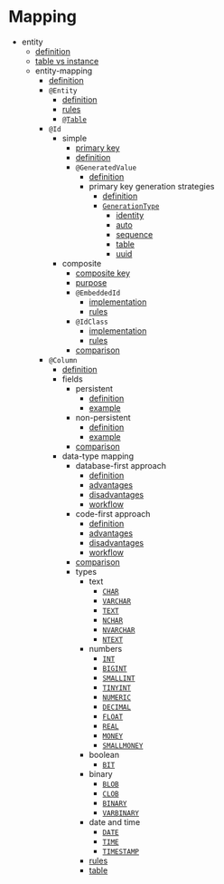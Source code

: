 # Mapping
- entity
    - [definition](definition/definition.md)
    - [table vs instance](table-vs-instance/table_vs_instance.md)
    - entity-mapping
        - [definition](mapping/entity-mapping/definition/definition.md)
        - `@Entity`
            - [definition](mapping/entity-mapping/entity/definition/definition.md)
            - [rules](mapping/entity-mapping/entity/rules/rules.md)
            - [`@Table`](mapping/entity-mapping/entity/table/definition/definition.md)
        - `@Id`
            - simple
                - [primary key](mapping/entity-mapping/id/simple/primary-keys/primary_keys.md)
                - [definition](mapping/entity-mapping/id/simple/definition/definition.md)
                - `@GeneratedValue`
                    - [definition](mapping/entity-mapping/id/simple/generated/definition/definition.md)
                    - primary key generation strategies
                        - [definition](mapping/entity-mapping/id/simple/generated/generation-strats/definition/definition.md)
                        - [`GenerationType`](mapping/entity-mapping/id/simple/generated/generation-strats/generation-type/generation_type.md)
                          - [identity](mapping/entity-mapping/id/simple/generated/generation-strats/generation-type/identity/identity.md)
                          - [auto](mapping/entity-mapping/id/simple/generated/generation-strats/generation-type/auto/auto.md)
                          - [sequence](mapping/entity-mapping/id/simple/generated/generation-strats/generation-type/sequence/sequence.md)
                          - [table](mapping/entity-mapping/id/simple/generated/generation-strats/generation-type/table/table.md)
                          - [uuid](mapping/entity-mapping/id/simple/generated/generation-strats/generation-type/uuid/uuid.md)
            - composite
                - [composite key](mapping/entity-mapping/id/composite/composite/composite.md)
                - [purpose](mapping/entity-mapping/id/composite/purpose/purpose.md)
                - `@EmbeddedId`
                    - [implementation](mapping/entity-mapping/id/composite/embedded-id/implementation/implementation.md)
                    - [rules](mapping/entity-mapping/id/composite/embedded-id/rules/rules.md)
                - `@IdClass`
                    - [implementation](mapping/entity-mapping/id/composite/id-class/implementation/implementation.md)
                    - [rules](mapping/entity-mapping/id/composite/id-class/rules/rules.md)
                - [comparison](mapping/entity-mapping/id/composite/comparison/comparison.md)
        - `@Column`
            - [definition](mapping/entity-mapping/column/definition/definition.md)
            - fields
              - persistent
                - [definition](mapping/entity-mapping/column/fields/persistent/definition/definition.md)
                - [example](mapping/entity-mapping/column/fields/persistent/example/example.md)
              - non-persistent 
                - [definition](mapping/entity-mapping/column/fields/non-persistent/definition/definition.md)
                - [example](mapping/entity-mapping/column/fields/non-persistent/example/example.md)
              - [comparison](mapping/entity-mapping/column/fields/comparison/comparison.md)
            - data-type mapping
                - database-first approach
                  - [definition](mapping/entity-mapping/column/data-mapping/database-first/definition/definition.md)
                  - [advantages](mapping/entity-mapping/column/data-mapping/database-first/advantages/advantages.md)
                  - [disadvantages](mapping/entity-mapping/column/data-mapping/database-first/disadvantages/disadvantages.md)
                  - [workflow](mapping/entity-mapping/column/data-mapping/database-first/workflow/workflow.md)
                - code-first approach
                  - [definition](mapping/entity-mapping/column/data-mapping/code-first/definition/definition.md)
                  - [advantages](mapping/entity-mapping/column/data-mapping/code-first/advantages/advantages.md)
                  - [disadvantages](mapping/entity-mapping/column/data-mapping/code-first/disadvantages/disadvantages.md)
                  - [workflow](mapping/entity-mapping/column/data-mapping/code-first/workflow/workflow.md)
                - [comparison](mapping/entity-mapping/column/data-mapping/comparison/comparison.md)
                - types
                  - text
                    - [`CHAR`](mapping/entity-mapping/column/data-mapping/types/text/char/char.md)
                    - [`VARCHAR`](mapping/entity-mapping/column/data-mapping/types/text/varchar/varchar.md)
                    - [`TEXT`](mapping/entity-mapping/column/data-mapping/types/text/text/text.md)
                    - [`NCHAR`](mapping/entity-mapping/column/data-mapping/types/text/nchar/nchar.md)
                    - [`NVARCHAR`](mapping/entity-mapping/column/data-mapping/types/text/nvarchar/nvarchar.md)
                    - [`NTEXT`](mapping/entity-mapping/column/data-mapping/types/text/ntext/ntext.md)
                  - numbers
                    - [`INT`](mapping/entity-mapping/column/data-mapping/types/numbers/int/int.md)
                    - [`BIGINT`](mapping/entity-mapping/column/data-mapping/types/numbers/bigint/bigint.md)
                    - [`SMALLINT`](mapping/entity-mapping/column/data-mapping/types/numbers/smallint/smallint.md)
                    - [`TINYINT`](mapping/entity-mapping/column/data-mapping/types/numbers/tinyint/tinyint.md)
                    - [`NUMERIC`](mapping/entity-mapping/column/data-mapping/types/numbers/numeric/numeric.md)
                    - [`DECIMAL`](mapping/entity-mapping/column/data-mapping/types/numbers/decimal/decimal.md)
                    - [`FLOAT`](mapping/entity-mapping/column/data-mapping/types/numbers/float/float.md)
                    - [`REAL`](mapping/entity-mapping/column/data-mapping/types/numbers/real/real.md)
                    - [`MONEY`](mapping/entity-mapping/column/data-mapping/types/numbers/money/money.md)
                    - [`SMALLMONEY`](mapping/entity-mapping/column/data-mapping/types/numbers/smallmoney/smallmoney.md)
                  - boolean
                    - [`BIT`](mapping/entity-mapping/column/data-mapping/types/boolean/bit/bit.md)
                  - binary
                    - [`BLOB`](mapping/entity-mapping/column/data-mapping/types/binary/blob/blob.md)
                    - [`CLOB`](mapping/entity-mapping/column/data-mapping/types/binary/clob/clob.md)
                    - [`BINARY`](mapping/entity-mapping/column/data-mapping/types/binary/binary/binary.md)
                    - [`VARBINARY`](mapping/entity-mapping/column/data-mapping/types/binary/varbinary/varbinary.md)
                  - date and time
                    - [`DATE`](mapping/entity-mapping/column/data-mapping/types/date-time/date/date.md)
                    - [`TIME`](mapping/entity-mapping/column/data-mapping/types/date-time/time/time.md)
                    - [`TIMESTAMP`](mapping/entity-mapping/column/data-mapping/types/date-time/timestamp/timestamp.md)
                  - [rules](mapping/entity-mapping/column/data-mapping/types/rules/rules.md)
                  - [table](mapping/entity-mapping/column/data-mapping/types/table/table.md)
    